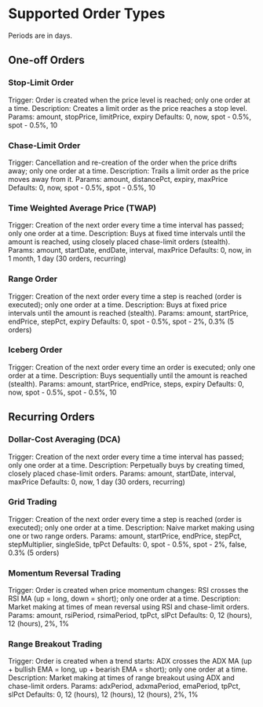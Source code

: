# Supported Order Types

Periods are in days.

## One-off Orders

### Stop-Limit Order

Trigger: Order is created when the price level is reached; only one order at a time.
Description: Creates a limit order as the price reaches a stop level.
Params: amount, stopPrice, limitPrice, expiry
Defaults: 0, now, spot - 0.5%, spot - 0.5%, 10

### Chase-Limit Order

Trigger: Cancellation and re-creation of the order when the price drifts away; only one order at a time.
Description: Trails a limit order as the price moves away from it.
Params: amount, distancePct, expiry, maxPrice
Defaults: 0, now, spot - 0.5%, spot - 0.5%, 10

### Time Weighted Average Price (TWAP)

Trigger: Creation of the next order every time a time interval has passed; only one order at a time.
Description: Buys at fixed time intervals until the amount is reached, using closely placed chase-limit orders (stealth).
Params: amount, startDate, endDate, interval, maxPrice
Defaults: 0, now, in 1 month, 1 day (30 orders, recurring)

### Range Order

Trigger: Creation of the next order every time a step is reached (order is executed); only one order at a time.
Description: Buys at fixed price intervals until the amount is reached (stealth).
Params: amount, startPrice, endPrice, stepPct, expiry
Defaults: 0, spot - 0.5%, spot - 2%, 0.3% (5 orders)

### Iceberg Order

Trigger: Creation of the next order every time an order is executed; only one order at a time.
Description: Buys sequentially until the amount is reached (stealth).
Params: amount, startPrice, endPrice, steps, expiry
Defaults: 0, now, spot - 0.5%, spot - 0.5%, 10

## Recurring Orders

### Dollar-Cost Averaging (DCA)

Trigger: Creation of the next order every time a time interval has passed; only one order at a time.
Description: Perpetually buys by creating timed, closely placed chase-limit orders.
Params: amount, startDate, interval, maxPrice
Defaults: 0, now, 1 day (30 orders, recurring)

### Grid Trading

Trigger: Creation of the next order every time a step is reached (order is executed); only one order at a time.
Description: Naive market making using one or two range orders.
Params: amount, startPrice, endPrice, stepPct, stepMultiplier, singleSide, tpPct
Defaults: 0, spot - 0.5%, spot - 2%, false, 0.3% (5 orders)

### Momentum Reversal Trading

Trigger: Order is created when price momentum changes: RSI crosses the RSI MA (up = long, down = short); only one order at a time.
Description: Market making at times of mean reversal using RSI and chase-limit orders.
Params: amount, rsiPeriod, rsimaPeriod, tpPct, slPct
Defaults: 0, 12 (hours), 12 (hours), 2%, 1%

### Range Breakout Trading

Trigger: Order is created when a trend starts: ADX crosses the ADX MA (up + bullish EMA = long, up + bearish EMA = short); only one order at a time.
Description: Market making at times of range breakout using ADX and chase-limit orders.
Params: adxPeriod, adxmaPeriod, emaPeriod, tpPct, slPct
Defaults: 0, 12 (hours), 12 (hours), 12 (hours), 2%, 1%